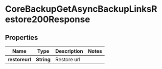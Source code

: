 

# CoreBackupGetAsyncBackupLinksRestore200Response


## Properties

| Name | Type | Description | Notes |
|------------ | ------------- | ------------- | -------------|
|**restoreurl** | **String** | Restore url |  |



